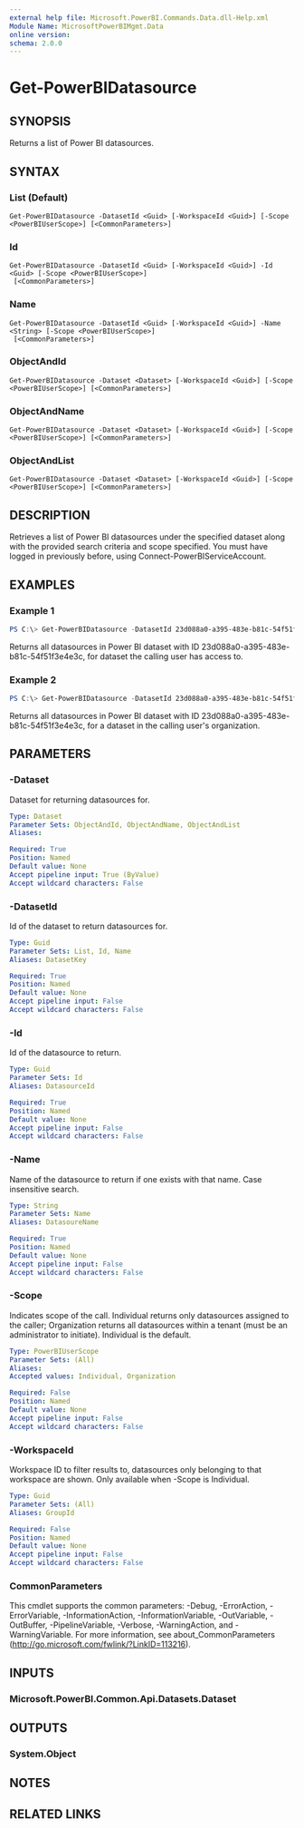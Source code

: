 ```yaml
---
external help file: Microsoft.PowerBI.Commands.Data.dll-Help.xml
Module Name: MicrosoftPowerBIMgmt.Data
online version:
schema: 2.0.0
---
```


# Get-PowerBIDatasource

## SYNOPSIS
Returns a list of Power BI datasources.

## SYNTAX

### List (Default)
```
Get-PowerBIDatasource -DatasetId <Guid> [-WorkspaceId <Guid>] [-Scope <PowerBIUserScope>] [<CommonParameters>]
```

### Id
```
Get-PowerBIDatasource -DatasetId <Guid> [-WorkspaceId <Guid>] -Id <Guid> [-Scope <PowerBIUserScope>]
 [<CommonParameters>]
```

### Name
```
Get-PowerBIDatasource -DatasetId <Guid> [-WorkspaceId <Guid>] -Name <String> [-Scope <PowerBIUserScope>]
 [<CommonParameters>]
```

### ObjectAndId
```
Get-PowerBIDatasource -Dataset <Dataset> [-WorkspaceId <Guid>] [-Scope <PowerBIUserScope>] [<CommonParameters>]
```

### ObjectAndName
```
Get-PowerBIDatasource -Dataset <Dataset> [-WorkspaceId <Guid>] [-Scope <PowerBIUserScope>] [<CommonParameters>]
```

### ObjectAndList
```
Get-PowerBIDatasource -Dataset <Dataset> [-WorkspaceId <Guid>] [-Scope <PowerBIUserScope>] [<CommonParameters>]
```

## DESCRIPTION
Retrieves a list of Power BI datasources under the specified dataset along with the provided search criteria and scope specified.
You must have logged in previously before, using Connect-PowerBIServiceAccount.

## EXAMPLES

### Example 1
```powershell
PS C:\> Get-PowerBIDatasource -DatasetId 23d088a0-a395-483e-b81c-54f51f3e4e3c
```

Returns all datasources in Power BI dataset with ID 23d088a0-a395-483e-b81c-54f51f3e4e3c, for dataset the calling user has access to.

### Example 2
```powershell
PS C:\> Get-PowerBIDatasource -DatasetId 23d088a0-a395-483e-b81c-54f51f3e4e3c -Scope Organization
```

Returns all datasources in Power BI dataset with ID 23d088a0-a395-483e-b81c-54f51f3e4e3c, for a dataset in the calling user's organization.

## PARAMETERS

### -Dataset
Dataset for returning datasources for.

```yaml
Type: Dataset
Parameter Sets: ObjectAndId, ObjectAndName, ObjectAndList
Aliases:

Required: True
Position: Named
Default value: None
Accept pipeline input: True (ByValue)
Accept wildcard characters: False
```

### -DatasetId
Id of the dataset to return datasources for.

```yaml
Type: Guid
Parameter Sets: List, Id, Name
Aliases: DatasetKey

Required: True
Position: Named
Default value: None
Accept pipeline input: False
Accept wildcard characters: False
```

### -Id
Id of the datasource to return.

```yaml
Type: Guid
Parameter Sets: Id
Aliases: DatasourceId

Required: True
Position: Named
Default value: None
Accept pipeline input: False
Accept wildcard characters: False
```

### -Name
Name of the datasource to return if one exists with that name. Case insensitive search.

```yaml
Type: String
Parameter Sets: Name
Aliases: DatasoureName

Required: True
Position: Named
Default value: None
Accept pipeline input: False
Accept wildcard characters: False
```

### -Scope
Indicates scope of the call. Individual returns only datasources assigned to the caller; Organization returns all datasources within a tenant (must be an administrator to initiate). Individual is the default.

```yaml
Type: PowerBIUserScope
Parameter Sets: (All)
Aliases:
Accepted values: Individual, Organization

Required: False
Position: Named
Default value: None
Accept pipeline input: False
Accept wildcard characters: False
```

### -WorkspaceId
Workspace ID to filter results to, datasources only belonging to that workspace are shown. Only available when -Scope is Individual.

```yaml
Type: Guid
Parameter Sets: (All)
Aliases: GroupId

Required: False
Position: Named
Default value: None
Accept pipeline input: False
Accept wildcard characters: False
```

### CommonParameters
This cmdlet supports the common parameters: -Debug, -ErrorAction, -ErrorVariable, -InformationAction, -InformationVariable, -OutVariable, -OutBuffer, -PipelineVariable, -Verbose, -WarningAction, and -WarningVariable. For more information, see about_CommonParameters (http://go.microsoft.com/fwlink/?LinkID=113216).

## INPUTS

### Microsoft.PowerBI.Common.Api.Datasets.Dataset

## OUTPUTS

### System.Object

## NOTES

## RELATED LINKS
